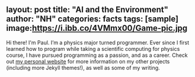 layout: post
title: "AI and the Environment"
author: "NH"
categories: facts
tags: [sample]
image:https://i.ibb.co/4VMmx00/Game-pic.jpg
---

Hi there! I'm Paul. I’m a physics major turned programmer. Ever since I first learned how to program while taking a scientific computing for physics course, I have pursued programming as a passion, and as a career. Check out [my personal website](https://www.lenpaul.com/) for more information on my other projects (including more Jekyll themes!), as well as some of my writing.